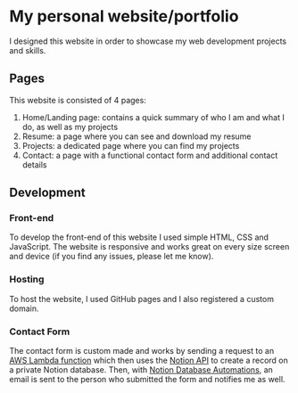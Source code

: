 # My personal website/portfolio

I designed this website in order to showcase my web development projects and skills.

## Pages
This website is consisted of 4 pages:
1. Home/Landing page: contains a quick summary of who I am and what I do, as well as my projects
2. Resume: a page where you can see and download my resume
3. Projects: a dedicated page where you can find my projects
4. Contact: a page with a functional contact form and additional contact details

## Development

### Front-end
To develop the front-end of this website I used simple HTML, CSS and JavaScript. The website is responsive and works great on every size screen and device (if you find any issues, please let me know).

### Hosting
To host the website, I used GitHub pages and I also registered a custom domain.

### Contact Form
The contact form is custom made and works by sending a request to an [AWS Lambda function](https://docs.aws.amazon.com/lambda/latest/dg/welcome.html) which then uses the [Notion API](https://developers.notion.com/) to create a record on a private Notion database. Then, with [Notion Database Automations](https://www.notion.com/help/database-automations), an email is sent to the person who submitted the form and notifies me as well.

